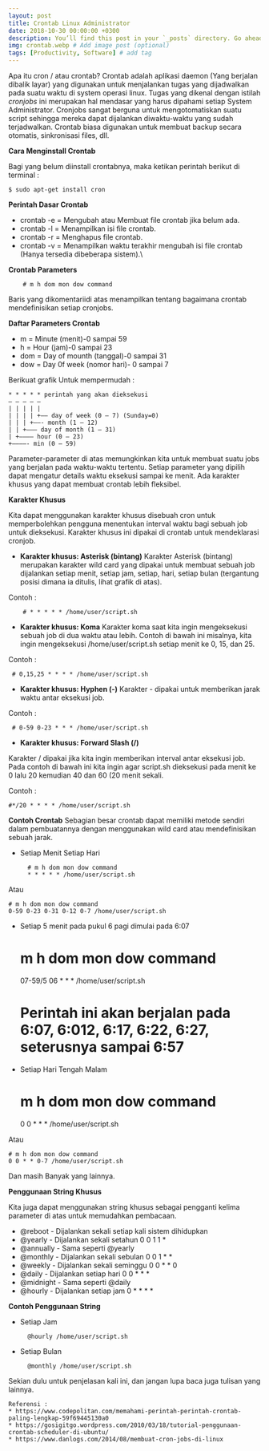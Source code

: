 ```yaml
---
layout: post
title: Crontab Linux Administrator
date: 2018-10-30 00:00:00 +0300
description: You’ll find this post in your `_posts` directory. Go ahead and edit it and re-build the site to see your changes. # Add post description (optional)
img: crontab.webp # Add image post (optional)
tags: [Productivity, Software] # add tag
---
```


Apa itu cron / atau crontab? Crontab adalah aplikasi daemon (Yang berjalan dibalik layar) yang digunakan untuk menjalankan tugas yang dijadwalkan pada suatu waktu di system operasi linux. Tugas yang dikenal dengan istilah *cronjobs* ini merupakan hal mendasar yang harus dipahami setiap System Administrator. Cronjobs sangat berguna untuk mengotomatiskan suatu script sehingga mereka dapat dijalankan diwaktu-waktu yang sudah terjadwalkan.  Crontab biasa digunakan untuk membuat backup secara otomatis, sinkronisasi files, dll.

**Cara Menginstall Crontab**

Bagi yang belum diinstall crontabnya, maka ketikan perintah berikut di terminal :

    $ sudo apt-get install cron

**Perintah Dasar Crontab**

* crontab -e = Mengubah atau Membuat file crontab jika belum ada.
* crontab -l = Menampilkan isi file crontab.
* crontab -r = Menghapus file crontab.
* crontab -v = Menampilkan waktu terakhir mengubah isi file crontab (Hanya tersedia dibeberapa sistem).\


**Crontab Parameters**

        # m h dom mon dow command

Baris yang dikomentariidi atas menampilkan tentang bagaimana crontab mendefinisikan setiap cronjobs.

**Daftar Parameters Crontab**

* m = Minute (menit)-0 sampai 59
* h = Hour (jam)-0 sampai 23
* dom = Day of mounth (tanggal)-0 sampai 31
* dow = Day 0f week (nomor hari)- 0 sampai 7

Berikuat grafik Untuk mempermudah :

    * * * * * perintah yang akan dieksekusi
    – – – – –
    | | | | |
    | | | | +—– day of week (0 – 7) (Sunday=0)
    | | | +——- month (1 – 12)
    | | +——— day of month (1 – 31)
    | +———– hour (0 – 23)
    +————- min (0 – 59)

Parameter-parameter di atas memungkinkan kita untuk membuat suatu jobs yang berjalan pada waktu-waktu tertentu. Setiap parameter yang dipilih dapat mengatur details waktu eksekusi sampai ke menit. Ada karakter khusus yang dapat membuat crontab lebih fleksibel.

**Karakter Khusus**

Kita dapat menggunakan karakter khusus disebuah cron untuk memperbolehkan pengguna menentukan interval waktu bagi sebuah job untuk dieksekusi. Karakter khusus ini dipakai di crontab untuk mendeklarasi cronjob.

* **Karakter khusus: Asterisk (bintang)**
Karakter Asterisk (bintang) merupakan karakter wild card yang dipakai untuk membuat sebuah job dijalankan setiap menit, setiap jam, setiap, hari, setiap bulan (tergantung posisi dimana ia ditulis, lihat grafik di atas).

Contoh :

        # * * * * * /home/user/script.sh

* **Karakter khusus: Koma**
Karakter koma saat kita ingin mengeksekusi sebuah job di dua waktu atau lebih. Contoh di bawah ini misalnya, kita ingin mengeksekusi /home/user/script.sh setiap menit ke 0, 15, dan 25.

Contoh : 

     # 0,15,25 * * * * /home/user/script.sh

* **Karakter khusus: Hyphen (-)**
Karakter - dipakai untuk memberikan jarak waktu antar eksekusi job.

Contoh :

     # 0-59 0-23 * * * /home/user/script.sh

* **Karakter khusus: Forward Slash (/)**

Karakter / dipakai jika kita ingin memberikan interval antar eksekusi job. Pada contoh di bawah ini kita ingin agar script.sh dieksekusi pada menit ke 0 lalu 20 kemudian 40 dan 60 (20 menit sekali.

Contoh :

    #*/20 * * * * /home/user/script.sh

**Contoh Crontab**
Sebagian besar crontab dapat memiliki metode sendiri dalam pembuatannya dengan menggunakan wild card atau mendefinisikan sebuah jarak.

* Setiap Menit Setiap Hari

        # m h dom mon dow command 
        * * * * * /home/user/script.sh

Atau

    # m h dom mon dow command
    0-59 0-23 0-31 0-12 0-7 /home/user/script.sh

* Setiap 5 menit pada pukul 6 pagi dimulai pada 6:07

    # m h dom mon dow command
    07-59/5 06 * * * /home/user/script.sh
    # Perintah ini  akan berjalan pada 6:07, 6:012, 6:17, 6:22, 6:27, seterusnya sampai 6:57

* Setiap Hari Tengah Malam

    # m h dom mon dow command
    0 0 * * * /home/user/script.sh

Atau 

    # m h dom mon dow command
    0 0 * * 0-7 /home/user/script.sh

Dan masih Banyak yang lainnya.

**Penggunaan String Khusus**

Kita juga dapat menggunakan string khusus sebagai pengganti kelima parameter di atas untuk memudahkan pembacaan.

* @reboot - Dijalankan sekali setiap kali sistem dihidupkan
* @yearly - Dijalankan sekali setahun 0 0 1 1 *
* @annually - Sama seperti @yearly
* @monthly - Dijalankan sekali sebulan 0 0 1 * *
* @weekly - Dijalankan sekali seminggu 0 0 * * 0
* @daily - Dijalankan setiap hari 0 0 * * *
* @midnight - Sama seperti @daily
* @hourly - Dijalankan setiap jam 0 * * * *

**Contoh Penggunaan String**

* Setiap Jam

        @hourly /home/user/script.sh

* Setiap Bulan

        @monthly /home/user/script.sh

Sekian dulu untuk penjelasan kali ini, dan jangan lupa baca juga tulisan yang lainnya.

    Referensi :
    * https://www.codepolitan.com/memahami-perintah-perintah-crontab-paling-lengkap-59f69445130a0
    * https://gosigitgo.wordpress.com/2010/03/18/tutorial-penggunaan-crontab-scheduler-di-ubuntu/
    * https://www.danlogs.com/2014/08/membuat-cron-jobs-di-linux




